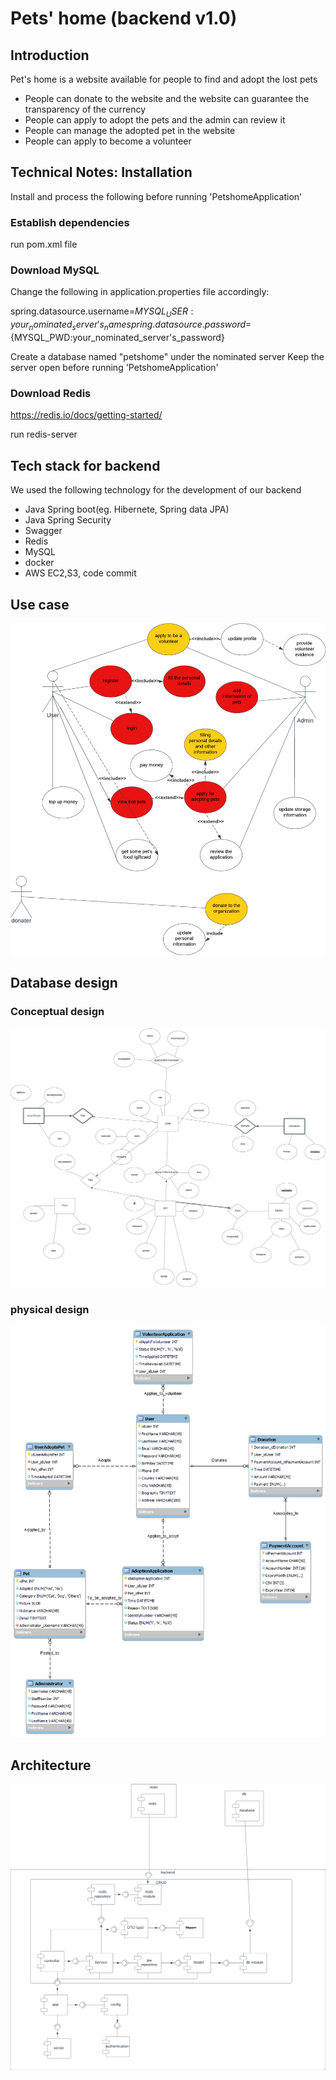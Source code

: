 # Pets' home (backend v1.0)
## Introduction
Pet's home is a website available for people to find 
and adopt the lost pets
- People can donate to the website and the website 
can guarantee the transparency of the currency
- People can apply to adopt the pets and the admin can review it 
- People can manage the adopted pet in the website 
- People can apply to become a volunteer
## Technical Notes: Installation
Install and process the following before running 'PetshomeApplication'
### Establish dependencies
run pom.xml file
### Download MySQL
Change the following in application.properties file accordingly:

spring.datasource.username=${MYSQL_USER:your_nominated_server's_name}
spring.datasource.password=${MYSQL_PWD:your_nominated_server's_password}

Create a database named "petshome" under the nominated server
Keep the server open before running 'PetshomeApplication'

### Download Redis
https://redis.io/docs/getting-started/

run redis-server
## Tech stack for backend
We used the following technology for the development of our backend

- Java Spring boot(eg. Hibernete, Spring data JPA)
- Java Spring Security
- Swagger
- Redis
- MySQL
- docker
- AWS EC2,S3, code commit
## Use case
![usecase.png](./picturefold/usecase.png)
## Database design
### Conceptual design
![database.png](./picturefold/database.png)

### physical design
![physical_design.png](./picturefold/physical_design.png)

## Architecture
![architecture.png](./picturefold/architecture.png)
